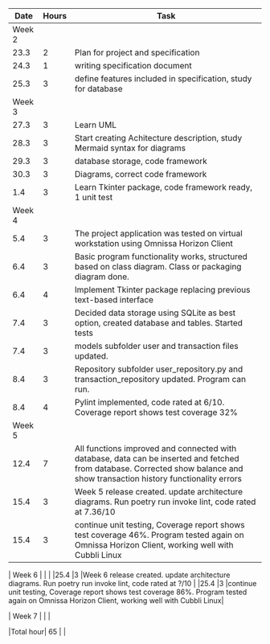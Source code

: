 | Date     | Hours | Task                              |
|----------|-------|-----------------------------------|
| Week 2   |       | |
| 23.3     | 2     |Plan for project and specification|
| 24.3     | 1     |writing specification document    |
| 25.3     | 3     |define features included in specification, study for database|
| Week 3   |       | |
| 27.3     | 3     |Learn UML|
| 28.3     | 3     |Start creating Achitecture description, study Mermaid syntax for diagrams|
| 29.3     | 3     |database storage, code framework|
| 30.3     | 3     |Diagrams, correct code framework|
| 1.4      | 3     |Learn Tkinter package, code framework ready, 1 unit test|
| Week 4   |       | |
| 5.4      | 3     |The project application was tested on virtual workstation using Omnissa Horizon Client|
| 6.4      | 3     |Basic program functionality works, structured based on class diagram. Class or packaging diagram done. |
| 6.4      | 4     |Implement Tkinter package replacing previous text-based interface|
| 7.4      | 3     |Decided data storage using SQLite as best option, created database and tables. Started tests |
| 7.4      | 3     |models subfolder user and transaction files updated.|
| 8.4      | 3     |Repository subfolder user_repository.py and transaction_repository updated. Program can run.|
| 8.4      | 4     |Pylint implemented, code rated at 6/10. Coverage report shows test coverage 32%|
| Week 5   |       | |
|12.4      |7      |All functions improved and connected with database, data can be inserted and fetched from database. Corrected show balance and show transaction history functionality errors|
|15.4      |3      |Week 5 release created. update architecture diagrams. Run poetry run invoke lint, code rated at 7.36/10  |
|15.4      |3      |continue unit testing, Coverage report shows test coverage 46%. Program tested again on Omnissa Horizon Client, working well with Cubbli Linux|

| Week 6   |       | |
|25.4      |3      |Week 6 release created. update architecture diagrams. Run poetry run invoke lint, code rated at ?/10  |
|25.4      |3      |continue unit testing, Coverage report shows test coverage 86%. Program tested again on Omnissa Horizon Client, working well with Cubbli Linux|

| Week 7  |       | |

|Total hour|  65  | |

